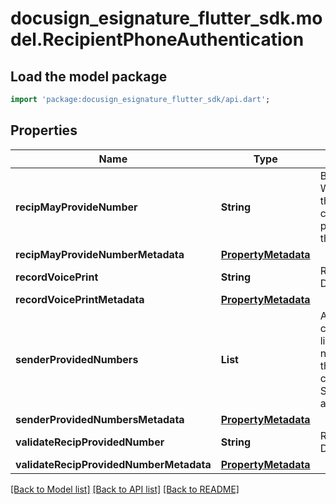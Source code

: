 # docusign_esignature_flutter_sdk.model.RecipientPhoneAuthentication

## Load the model package
```dart
import 'package:docusign_esignature_flutter_sdk/api.dart';
```

## Properties
Name | Type | Description | Notes
------------ | ------------- | ------------- | -------------
**recipMayProvideNumber** | **String** | Boolean. When **true,** the recipient can supply a phone number their choice. | [optional] 
**recipMayProvideNumberMetadata** | [**PropertyMetadata**](PropertyMetadata.md) |  | [optional] 
**recordVoicePrint** | **String** | Reserved for DocuSign. | [optional] 
**recordVoicePrintMetadata** | [**PropertyMetadata**](PropertyMetadata.md) |  | [optional] 
**senderProvidedNumbers** | **List<String>** | An array containing a list of phone numbers that the recipient can use for SMS text authentication.  | [optional] [default to const []]
**senderProvidedNumbersMetadata** | [**PropertyMetadata**](PropertyMetadata.md) |  | [optional] 
**validateRecipProvidedNumber** | **String** |  Reserved for DocuSign. | [optional] 
**validateRecipProvidedNumberMetadata** | [**PropertyMetadata**](PropertyMetadata.md) |  | [optional] 

[[Back to Model list]](../README.md#documentation-for-models) [[Back to API list]](../README.md#documentation-for-api-endpoints) [[Back to README]](../README.md)


